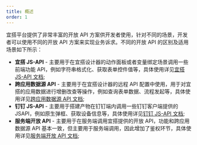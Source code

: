 ```yaml
---
title: 概述
order: 1
---
```


宜搭平台提供了非常丰富的开放 API 方案供开发者使用，针对不同的场景，开发者可以使用不同的开放 API 方案来实现业务诉求。不同的开放 API 的区别及适用场景如下所示：

- **宜搭 JS-API** - 主要用于在宜搭设计器的动作面板或者变量绑定场景调用一些前端功能 API，例如字符串格式化、获取表单控件值等，具体使用详见[宜搭 JS-API 文档](/docs/api/yidaAPI);
- **跨应用数据源 API** - 主要用于在宜搭设计器的远程 API 配置中使用，用于对宜搭的应用数据进行增删改查等操作，例如查询表单数据、流程发起等，具体使用详见[跨应用数据源 API 文档](/docs/api/openAPI);
- **钉钉 JS-API** - 主要用于搭建产物在钉钉端内调用一些钉钉客户端提供的 JSAPI，例如原生弹框、获取设备信息等，具体使用详见[钉钉 JS-API 文档](/docs/api/dingAPI);
- **服务端开放 API** - 主要用于在服务端调用宜搭提供的开放 API，功能和跨应用数据源 API 基本一致，但主要用于服务端调用，因此增加了鉴权环节，具体使用详见[服务端开放 API 文档](/docs/api/serverAPI);
